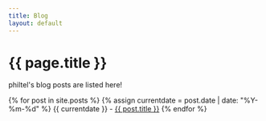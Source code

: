```yaml
--- 
title: Blog
layout: default
---
```

# {{ page.title }}

philtel's blog posts are listed here!

{% for post in site.posts %}
{% assign currentdate = post.date | date: "%Y-%m-%d" %}
{{ currentdate }} - <a href="{{ post.url }}" title="{{ post.title }}">{{ post.title }}</a>
{% endfor %}